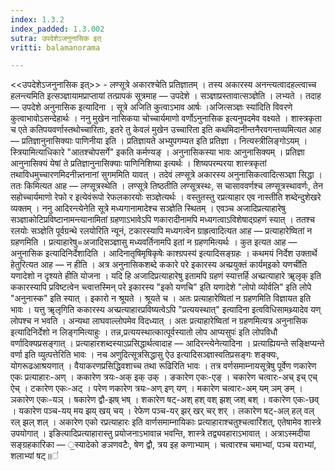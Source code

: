 ```yaml
---
index: 1.3.2
index_padded: 1.3.002
sutra: उपदेशेऽजनुनासिक इत्
vritti: balamanorama

---
```

<<उपदेशेऽजनुनासिक इत्>> - लण्सूत्रे अकारश्चेति प्रतिज्ञातम् । तस्य अकारस्य अनन्त्यत्वादहल्त्वाच्च हलन्त्यमिति इत्सञ्ज्ञायामप्राप्तायां तत्प्रापकं सूत्रमाह — उपदेशे । सञ्ज्ञाप्रस्तावात्सञ्ज्ञेति । लभ्यते । तदाह — उपदेशे अनुनासिक इत्यादिना । सूत्रे अजिति कुत्वाऽभाव आर्षः ।अजित्सञ्ज्ञः स्या॑दिति विवरणे कुत्वाभावोऽसन्देहार्थः । ननु मुखेन नासिकया चोच्चार्यमाणो वर्णोऽनुनासिक इत्यनुपदमेव वक्ष्यते । शास्त्रकृता च एते कतिपयवर्णास्तथोच्चारिताः, इतरे तु केवलं मुखेन उच्चारिता इति कथमिदानीन्तनैरवगन्तव्यमित्यत आह — प्रतिज्ञानुनासिक्याः पाणिनीया इति । प्रतिज्ञायते अभ्युपगम्यत इति प्रतिज्ञा । नित्यस्त्रीलिङ्गोऽयम् । स्त्रियामित्याधिकारे "आतश्चोपसर्गे" इकति कर्मण्यङ् । अनुनासिकस्या भावः आनुनासिक्यम् । प्रतिज्ञा आनुनासिक्यं येषां ते प्रतिज्ञानुनासिक्याः पाणिनिशिष्या इत्यर्थः । शिष्यपरम्परया शास्त्रकृतां तथाविधमुच्चारणमिदनीन्न्तनानां सुगममिति यावत् । तदेवं लण्सूत्रे अकारस्य अनुनासिकत्वादित्सञ्ज्ञा सिद्धा । ततः किमित्यत आह — लण्सूत्रस्थेति । लण्सूत्रे तिष्ठतीति लण्सूत्रस्थः, स चासाववर्णश्च लण्सूत्रस्थावर्णः, तेन सहोच्चार्यमाणो रेफो र इत्येवंरूपो रेफलकारयोः सञ्ज्ञेत्यर्थः । वस्तुतस्तु रप्रत्याहार एव नास्तीति शब्देन्दुशेखरे व्यक्तम् । ननु आदिरन्त्येनेति सूत्रे मध्यगानामादेश्च सञ्ज्ञेति स्थितम् । एवञ्च अजादिप्रत्याहारेषु सञ्ज्ञाकोटिप्रविष्टानामन्त्यानामितां ग्रहणाऽभावेऽपि णकारादीनामपि मध्यगत्वाऽविशेषाद्ग्रहणं स्यात् । ततश्च रलयोः सञ्ज्ञेति पूर्वग्रन्थे रलयोरिति न्यूनं, टकारस्यापि मध्यगत्वेन ग्राह्रत्वादित्यत आह — प्रत्याहारेष्वितां न ग्रहणमिति । प्रत्याहारेषु=अजादिसञ्ज्ञासु मध्यवर्तिनामपि इतां न ग्रहणमित्यर्थः । कुत इत्यत आह — अनुनासिक इत्यादिनिर्देशादिति । आदिनातृषिमृषिकृषेः काश्ग्रपस्य॑ इत्यादिसङ्ग्रहः । कथमयं निर्देश उक्तार्थे हेतुरित्यत आह — न हीति । अत्र अनुनासिकशब्दे ककारे परे इकारस्य अच्प्रयुक्तं कार्यम्इको यणची॑ति यणादेशो न दृश्यते हीति योजना । यदि हि अजादिप्रत्याहारेषु इतामपि ग्रहणं स्यात्तर्हि अच्प्रत्याहारे ॠलृक् इति ककारस्यापि प्रविष्टत्वेन च्त्वात्तस्मिन् परे इकारस्य "इको यणचि" इति यणादेशे "लोपो व्योर्वलि" इति लोपे "अनुनास्क" इति स्यात् । इकारो न श्रूयते । श्रूयते च । अतः प्रत्याहारेष्वितां न ग्रहणमिति विज्ञायत इति भावः । यत्तु ॠलृगिति ककारस्य अच्प्रत्याहारप्रविष्यत्वेऽपि "प्रत्ययस्थात्" इत्यादिना इत्वविधिसामथ्र्यादेव यण् लोपश्च न भवति । अन्यथा लाघवाल्लोपमेव विदध्यात् । अतः प्रत्याहारेष्वितां न ग्रहणमित्यत्र अनुनासिक इत्यादिनिर्देशो न लिङ्गमित्याहुः । तन्न,प्रत्ययस्थात्कात्पूर्वस्यातो लोप आप्यसुपः॑ इति लोपविधौ वर्णादिक्यप्रसङ्गात् । प्रत्याहारशब्दस्याऽप्रसिद्धार्थत्वादाह — आदिरन्त्येनेत्यादिना । प्रत्याह्यियन्ते सङ्क्षिप्यन्ते वर्णा इति व्युत्पत्तेरिति भावः । नच अणुदित्सूत्रसिद्धासु ऐउ इत्यादिसञ्ज्ञास्वतिप्रसङ्गः शङ्क्यः, योगरूढआश्रयणात् । वैयाकरणप्रसिद्धिवशाच्च तथा रूढिरिति भावः । तत्र वर्णसमाम्नायसूत्रेषु पूर्वेण णकारेण एकः प्रत्याहारः-अण् । ककारेण त्रयः-अक् इक् उक् । ङकारेण एकः-एङ् । चकारेण चत्वारः-अच् इच् एच् ऐच् । टकारेण एकः-अट् । परेण णकारेण त्रयः-अण् इण् यण् । मकारेण चत्वारः-अम् यम् ञम् ङम् । ञकारेण एकः-यञ् । षकारेण द्वौ-झष् भष् । शकारेण षट्-अश् हश् वश् झश् जश् बश् । वकारेण एकः-छव् । यकारेण पञ्च-यय् मय झय् खय् चय् । रेफेण पञ्च-यर् झर् खर् चर् शर् । लकारेण षट्-अल् हल् वल् रल् झल् शल् । अकारेण एको रप्रत्याहारः इति वार्णसमाम्नायिकाः प्रत्याहाराश्चतुश्चत्वारिंशत्, एतेषामेव शास्त्रे उपयोगात् । इङित्यादिप्रत्याहारास्तु प्रयोजनाऽभावान्न भवन्ति, शास्त्रे तद्व्यवहाराऽभावात् । अत्राऽस्मदीया सङ्ग्रहकारिका — ॒स्यादेको ङञणवटैः, षेण द्वौ, त्रय इह कणाभ्याम् । चत्वारश्च चमाभ्यां, पञ्च यराभ्यां, शलाभ्यां षट्॥॑